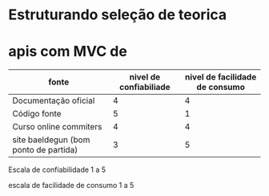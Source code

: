 # Estruturando seleção de teorica

# apis com MVC de

| fonte | nivel de confiabiliade | nivel de facilidade de consumo |
| ----- | ---------------------- | ------------------------------ |
| Documentação oficial | 4 | 4 |
| Código fonte | 5 | 1 |
| Curso online commiters  | 4 | 4 |
| site baeldegun (bom ponto de partida) | 3 | 5 |


Escala de confiabilidade 1 a 5

escala de facilidade de consumo 1 a 5
